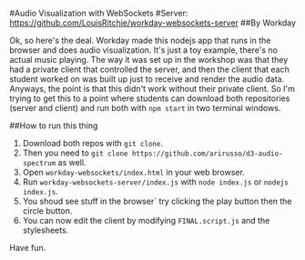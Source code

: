 #Audio Visualization with WebSockets
#Server: https://github.com/LouisRitchie/workday-websockets-server
##By Workday

Ok, so here's the deal. Workday made this nodejs app that runs in the browser and does audio visualization. 
It's just a toy example, there's no actual music playing.
The way it was set up in the workshop was that they had a private client that controlled the server, and then the client
that each student worked on was built up just to receive and render the audio data.
Anyways, the point is that this didn't work without their private client. So I'm trying to get this to a point where students can
download both repositories (server and client) and run both with `npm start` in two terminal windows.

##How to run this thing

1. Download both repos with `git clone`. 
2. Then you need to `git clone https://github.com/arirusso/d3-audio-spectrum` as well.
3. Open `workday-websockets/index.html` in your web browser.
4. Run `workday-websockets-server/index.js` with `node index.js` or `nodejs index.js`.
5. You shoud see stuff in the browser` try clicking the play button then the circle button.
6. You can now edit the client by modifying `FINAL.script.js` and the stylesheets.

Have fun.
